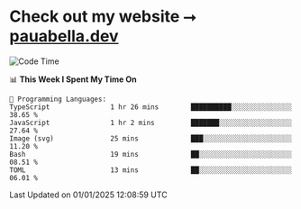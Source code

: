 # Check out my website ⭢ [pauabella.dev](https://pauabella.dev)

<!--START_SECTION:waka-->
![Code Time](http://img.shields.io/badge/Code%20Time-3%2C993%20hrs%2035%20mins-blue)

📊 **This Week I Spent My Time On** 

```text
💬 Programming Languages: 
TypeScript               1 hr 26 mins        ██████████░░░░░░░░░░░░░░░   38.65 % 
JavaScript               1 hr 2 mins         ███████░░░░░░░░░░░░░░░░░░   27.64 % 
Image (svg)              25 mins             ███░░░░░░░░░░░░░░░░░░░░░░   11.20 % 
Bash                     19 mins             ██░░░░░░░░░░░░░░░░░░░░░░░   08.51 % 
TOML                     13 mins             ██░░░░░░░░░░░░░░░░░░░░░░░   06.01 % 
```


 Last Updated on 01/01/2025 12:08:59 UTC
<!--END_SECTION:waka-->
